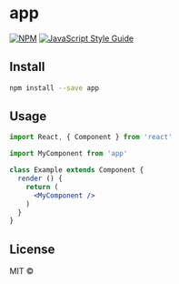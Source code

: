 # app

> 

[![NPM](https://img.shields.io/npm/v/app.svg)](https://www.npmjs.com/package/app) [![JavaScript Style Guide](https://img.shields.io/badge/code_style-standard-brightgreen.svg)](https://standardjs.com)

## Install

```bash
npm install --save app
```

## Usage

```jsx
import React, { Component } from 'react'

import MyComponent from 'app'

class Example extends Component {
  render () {
    return (
      <MyComponent />
    )
  }
}
```

## License

MIT © [](https://github.com/)
